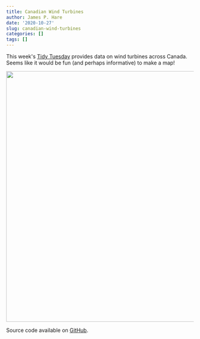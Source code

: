 ```yaml
---
title: Canadian Wind Turbines
author: James P. Hare
date: '2020-10-27'
slug: canadian-wind-turbines
categories: []
tags: []
---
```




This week's [Tidy Tuesday](https://github.com/rfordatascience/tidytuesday/blob/master/data/2020/2020-10-27/readme.md) provides data on wind turbines across Canada. Seems like it would be fun (and perhaps informative) to make a map!


               
<img src="{{< blogdown/postref >}}index_files/figure-html/unnamed-chunk-2-1.png" width="672" />

Source code available on [GitHub](https://github.com/jamesphare/tidytuesday/blob/master/20201027/wind_turbines.Rmd).

